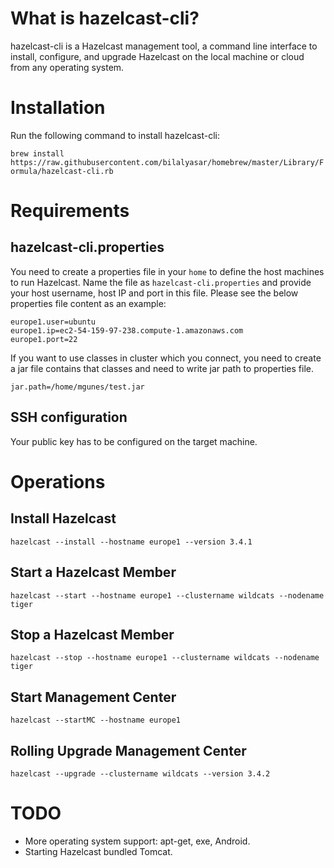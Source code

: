 # What is hazelcast-cli?

hazelcast-cli is a Hazelcast management tool, a command line interface to install, configure, and upgrade Hazelcast on the local machine or cloud from any operating system.

# Installation

Run the following command to install hazelcast-cli: 

```brew install https://raw.githubusercontent.com/bilalyasar/homebrew/master/Library/Formula/hazelcast-cli.rb```

# Requirements

## hazelcast-cli.properties

You need to create a properties file in your `home` to define the host machines to run Hazelcast. Name the file as `hazelcast-cli.properties` and provide your host username, host IP and port in this file. Please see the below properties file content as an example:

```
europe1.user=ubuntu
europe1.ip=ec2-54-159-97-238.compute-1.amazonaws.com
europe1.port=22
```

If you want to use classes in cluster which you connect, you need to create a jar file contains that classes and need to write jar path to properties file.

```
jar.path=/home/mgunes/test.jar 
```

## SSH configuration

Your public key has to be configured on the target machine.

# Operations

## Install Hazelcast

`hazelcast --install --hostname europe1 --version 3.4.1`

## Start a Hazelcast Member

`hazelcast --start --hostname europe1 --clustername wildcats --nodename tiger`

## Stop a Hazelcast Member

`hazelcast --stop --hostname europe1 --clustername wildcats --nodename tiger`

## Start Management Center

`hazelcast --startMC --hostname europe1`

## Rolling Upgrade Management Center

`hazelcast --upgrade --clustername wildcats --version 3.4.2`

# TODO

* More operating system support: apt-get, exe, Android.
* Starting Hazelcast bundled Tomcat.










